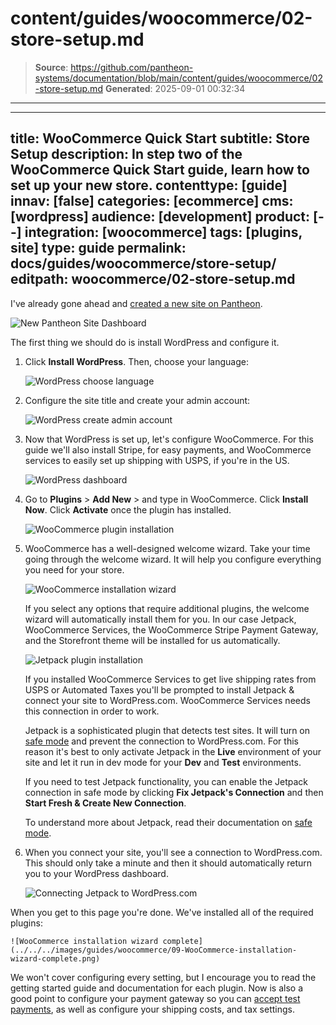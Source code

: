 # content/guides/woocommerce/02-store-setup.md

> **Source**: https://github.com/pantheon-systems/documentation/blob/main/content/guides/woocommerce/02-store-setup.md
> **Generated**: 2025-09-01 00:32:34

---

---
title: WooCommerce Quick Start
subtitle: Store Setup
description: In step two of the WooCommerce Quick Start guide, learn how to set up your new store.
contenttype: [guide]
innav: [false]
categories: [ecommerce]
cms: [wordpress]
audience: [development]
product: [--]
integration: [woocommerce]
tags: [plugins, site]
type: guide
permalink: docs/guides/woocommerce/store-setup/
editpath: woocommerce/02-store-setup.md
---
I've already gone ahead and [created a new site on Pantheon](/guides/getstarted/addsite/).

![New Pantheon Site Dashboard](../../../images/guides/woocommerce/01-new-pantheon-site.png)

The first thing we should do is install WordPress and configure it.

1. Click **Install WordPress**. Then, choose your language:

    ![WordPress choose language](../../../images/guides/woocommerce/02-WordPress-choose-language.png)

2. Configure the site title and create your admin account:

    ![WordPress create admin account](../../../images/guides/woocommerce/03-WordPress-create-admin-account.png)

3. Now that WordPress is set up, let's configure WooCommerce. For this guide we'll also install Stripe, for easy payments, and WooCommerce services to easily set up shipping with USPS, if you're in the US.

    ![WordPress dashboard](../../../images/guides/woocommerce/04-WordPress-dashboard-fresh-installation.png)

4. Go to **Plugins** > **Add New** > and type in WooCommerce. Click **Install Now**. Click **Activate** once the plugin has installed.

    ![WooCommerce plugin installation](../../../images/guides/woocommerce/05-install-WooCommerce-plugin.png)

5. WooCommerce has a well-designed welcome wizard. Take your time going through the welcome wizard. It will help you configure everything you need for your store.

   ![WooCommerce installation wizard](../../../images/guides/woocommerce/06-WooCommerce-installation-wizard.png)

   If you select any options that require additional plugins, the welcome wizard will automatically install them for you. In our case Jetpack, WooCommerce Services, the WooCommerce Stripe Payment Gateway, and the Storefront theme will be installed for us automatically.

   ![Jetpack plugin installation](../../../images/guides/woocommerce/07-install-Jetpack.png)

   If you installed WooCommerce Services to get live shipping rates from USPS or Automated Taxes you'll be prompted to install Jetpack & connect your site to WordPress.com. WooCommerce Services needs this connection in order to work.

   <Alert title="Note" type="info">

   Jetpack is a sophisticated plugin that detects test sites. It will turn on [safe mode](https://jetpack.com/support/safe-mode/) and prevent the connection to WordPress.com. For this reason it's best to only activate Jetpack in the **<Icon icon="wavePulse" /> Live** environment of your site and let it run in dev mode for your **<Icon icon="wrench" /> Dev** and **<Icon icon="equalizer" /> Test** environments.

   </Alert>

   If you need to test Jetpack functionality, you can enable the Jetpack connection in safe mode by clicking **Fix Jetpack's Connection** and then **Start Fresh & Create New Connection**.

   To understand more about Jetpack, read their documentation on [safe mode](https://jetpack.com/support/safe-mode/).

6. When you connect your site, you'll see a connection to WordPress.com. This should only take a minute and then it should automatically return you to your WordPress dashboard.

    ![Connecting Jetpack to WordPress.com](../../../images/guides/woocommerce/08-connect-Jetpack.png)

  When you get to this page you're done. We've installed all of the required plugins:

    ![WooCommerce installation wizard complete](../../../images/guides/woocommerce/09-WooCommerce-installation-wizard-complete.png)

We won't cover configuring every setting, but I encourage you to read the getting started guide and documentation for each plugin. Now is also a good point to configure your payment gateway so you can [accept test payments](https://robotninja.com/blog/test-woocommerce-payments-via-credit-card/), as well as configure your shipping costs, and tax settings.
